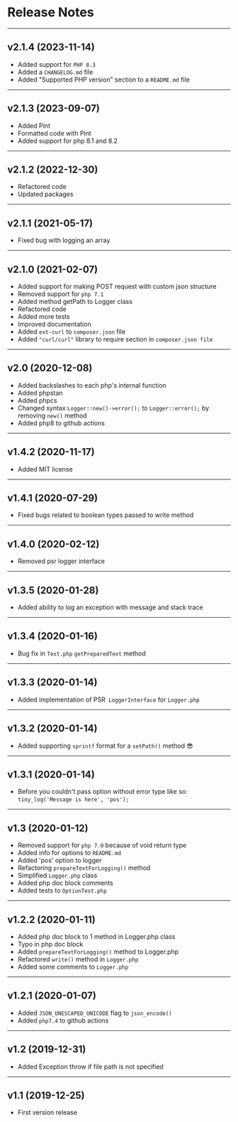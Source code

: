 # Release Notes

----

## v2.1.4 (2023-11-14)

- Added support for `PHP 8.3`
- Added a `CHANGELOG.md` file
- Added "Supported PHP version" section to a `README.md` file

----

## v2.1.3 (2023-09-07)

- Added Pint
- Formatted code with Pint
- Added support for php 8.1 and 8.2

----

## v2.1.2 (2022-12-30)

- Refactored code
- Updated packages

----

## v2.1.1 (2021-05-17)

- Fixed bug with logging an array

----

## v2.1.0 (2021-02-07)

- Added support for making POST request with custom json structure
- Removed support for `php 7.1`
- Added method getPath to Logger class
- Refactored code
- Added more tests
- Improved documentation
- Added `ext-curl` to `composer.json` file
- Added `"curl/curl"` library to require section in `composer.json file`

----

## v2.0 (2020-12-08)

- Added backslashes to each php's internal function
- Added phpstan
- Added phpcs
- Changed syntax `Logger::new()->error();` to `Logger::error();` by removing `new()` method
- Added php8 to github actions

----

## v1.4.2 (2020-11-17)

- Added MIT license

----

## v1.4.1 (2020-07-29)

- Fixed bugs related to boolean types passed to write method

----

## v1.4.0 (2020-02-12)

- Removed psr logger interface

----

## v1.3.5 (2020-01-28)

- Added ability to log an exception with message and stack trace

----

## v1.3.4 (2020-01-16)

- Bug fix in `Text.php` `getPreparedText` method

----

## v1.3.3 (2020-01-14)

- Added implementation of PSR` LoggerInterface` for `Logger.php`

----

## v1.3.2 (2020-01-14)

- Added supporting `sprintf` format for a `setPath()` method 😎

----

## v1.3.1 (2020-01-14)

- Before you couldn't pass option without error type like so: `tiny_log('Message is here', 'pos');`

----

## v1.3 (2020-01-12)

- Removed support for `php 7.0` because of void return type
- Added info for options to `README.md`
- Added 'pos' option to logger
- Refactoring `prepareTextForLogging()` method
- Simplified `Logger.php` class
- Added php doc block comments
- Added tests to `OptionTest.php`

----

## v1.2.2 (2020-01-11)

- Added php doc block to 1 method in Logger.php class
- Typo in php doc block
- Added `prepareTextForLogging()` method to Logger.php
- Refactored `write()` method in `Logger.php`
- Added some comments to `Logger.php`

----

## v1.2.1 (2020-01-07)

- Added `JSON_UNESCAPED_UNICODE` flag to `json_encode()`
- Added `php7.4` to github actions

----

## v1.2 (2019-12-31)

- Added Exception throw if file path is not specified

----

## v1.1 (2019-12-25)

- First version release